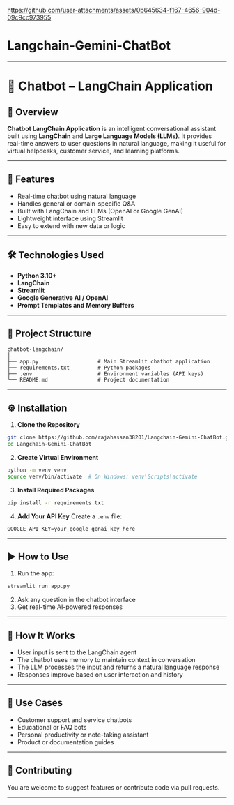 https://github.com/user-attachments/assets/0b645634-f167-4656-904d-09c9cc973955

# Langchain-Gemini-ChatBot

---

# 💬 Chatbot – LangChain Application

## 📘 Overview

**Chatbot LangChain Application** is an intelligent conversational assistant built using **LangChain** and **Large Language Models (LLMs)**. It provides real-time answers to user questions in natural language, making it useful for virtual helpdesks, customer service, and learning platforms.

---

## 🚀 Features

* Real-time chatbot using natural language
* Handles general or domain-specific Q\&A
* Built with LangChain and LLMs (OpenAI or Google GenAI)
* Lightweight interface using Streamlit
* Easy to extend with new data or logic

---

## 🛠️ Technologies Used

* **Python 3.10+**
* **LangChain**
* **Streamlit**
* **Google Generative AI / OpenAI**
* **Prompt Templates and Memory Buffers**

---

## 📁 Project Structure

```
chatbot-langchain/
│
├── app.py                   # Main Streamlit chatbot application
├── requirements.txt         # Python packages
├── .env                     # Environment variables (API keys)
└── README.md                # Project documentation
```

---

## ⚙️ Installation

1. **Clone the Repository**

```bash
git clone https://github.com/rajahassan38201/Langchain-Gemini-ChatBot.git
cd Langchain-Gemini-ChatBot
```

2. **Create Virtual Environment**

```bash
python -m venv venv
source venv/bin/activate  # On Windows: venv\Scripts\activate
```

3. **Install Required Packages**

```bash
pip install -r requirements.txt
```

4. **Add Your API Key**
   Create a `.env` file:

```
GOOGLE_API_KEY=your_google_genai_key_here
```

---

## ▶️ How to Use

1. Run the app:

```bash
streamlit run app.py
```

2. Ask any question in the chatbot interface
3. Get real-time AI-powered responses

---

## 🧠 How It Works

* User input is sent to the LangChain agent
* The chatbot uses memory to maintain context in conversation
* The LLM processes the input and returns a natural language response
* Responses improve based on user interaction and history

---

## 📌 Use Cases

* Customer support and service chatbots
* Educational or FAQ bots
* Personal productivity or note-taking assistant
* Product or documentation guides

---

## 🤝 Contributing

You are welcome to suggest features or contribute code via pull requests.

---
